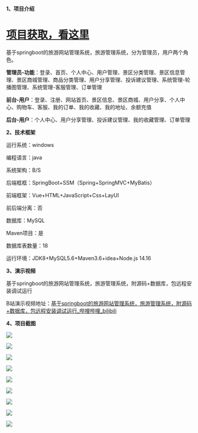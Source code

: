 **1、项目介绍**

# [项目获取，看这里](https://mbd.pub/o/bread/mbd-ZJyTl5tq "项目获取，看这里")

基于springboot的旅游网站管理系统，旅游管理系统，分为管理员，用户两个角色。

**管理员-功能**：登录、首页、个人中心、用户管理、景区分类管理、景区信息管理、景区商城管理、商品分类管理、用户分享管理、投诉建议管理、系统管理-轮播图管理、系统管理-客服管理、订单管理

**前台-用户**：登录、注册、网站首页、景区信息、景区商城、用户分享、个人中心、购物车、客服、我的订单、我的收藏、我的地址、余额充值

**后台-用户**：个人中心、用户分享管理、投诉建议管理、我的收藏管理、订单管理

**2、技术框架**

运行系统：windows

编程语言：java

系统架构：B/S

后端框框：SpringBoot+SSM（Spring+SpringMVC+MyBatis）

前端框架：Vue+HTML+JavaScript+Css+LayUI

前后端分离：否

数据库：MySQL

Maven项目：是

数据库表数量：18

运行环境：JDK8+MySQL5.6+Maven3.6+idea+Node.js 14.16

**3、演示视频**

基于springboot的旅游网站管理系统，旅游管理系统，附源码+数据库，包远程安装调试运行

B站演示视频地址：[基于springboot的旅游网站管理系统，旅游管理系统，附源码+数据库，包远程安装调试运行\_哔哩哔哩\_bilibili](https://www.bilibili.com/video/BV1Nk4y1V7oZ/?pop_share=1 "基于springboot的旅游网站管理系统，旅游管理系统，附源码+数据库，包远程安装调试运行_哔哩哔哩_bilibili")

**4、项目截图**

![](https://img-blog.csdnimg.cn/img_convert/f3fbd93b4932d38bc6390ad5cd31e407.png)

![](https://img-blog.csdnimg.cn/img_convert/fcbf602b5c74409a53b03eb831761f49.png)

![](https://img-blog.csdnimg.cn/img_convert/39efc45fc27e1b0b47063b60d6dfac65.png)

![](https://img-blog.csdnimg.cn/img_convert/9a76ecb872d62f991a295a0b41b4da9b.png)

![](https://img-blog.csdnimg.cn/img_convert/9f96739284902f84340e15fa6f4eff2e.png)

![](https://img-blog.csdnimg.cn/img_convert/7640106880fbcb93343559faf93ba315.png)

![](https://img-blog.csdnimg.cn/img_convert/d1749a1d9b727e49ef0e58bfe1ca19e2.png)

![](https://img-blog.csdnimg.cn/img_convert/50cd52db93b015e529d6c18fac9ffcbe.png)

![](https://img-blog.csdnimg.cn/img_convert/822fd8d7253c7762f54d1be593f18bc6.png)
